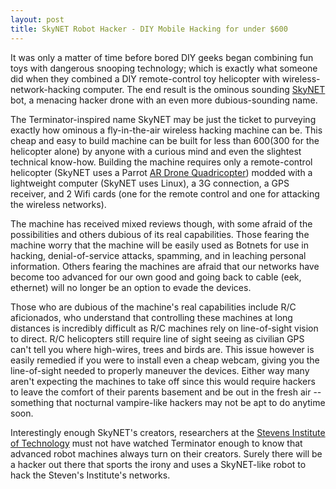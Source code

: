 ```yaml
---
layout: post
title: SkyNET Robot Hacker - DIY Mobile Hacking for under $600
---
```


It was only a matter of time before bored DIY geeks began combining fun toys with dangerous snooping technology; which is exactly what someone did when they combined a DIY remote-control toy helicopter with wireless-network-hacking computer. The end result is the ominous sounding <a href="https://db.usenix.org/events/woot11/tech/final_files/Reed.pdf">SkyNET</a> bot, a menacing hacker drone with an even more dubious-sounding name. 

The Terminator-inspired name SkyNET may be just the ticket to purveying exactly how ominous a fly-in-the-air wireless hacking machine can be. This cheap and easy to build machine can be built for less than $600 ($300 for the helicopter alone) by anyone with a curious mind and even the slightest technical know-how. Building the machine requires only a remote-control helicopter (SkyNET uses a Parrot <a href="http://ardrone.parrot.com/">AR Drone Quadricopter</a>) modded with a lightweight computer (SkyNET uses Linux), a 3G connection, a GPS receiver,  and 2 Wifi cards (one for the remote control and one for attacking the wireless networks).

The machine has received mixed reviews though, with some afraid of the possibilities and others dubious of its real capabilities. Those fearing the machine worry that the machine will be easily used as Botnets for use in hacking, denial-of-service attacks, spamming, and in leaching personal information.  Others fearing the machines are afraid that our networks have become too advanced for our own good and going back to cable (eek, ethernet) will no longer be an option to evade the devices.

Those who are dubious of the machine's real capabilities include R/C aficionados, who understand that controlling these machines at long distances is incredibly difficult as R/C machines rely on line-of-sight vision to direct. R/C helicopters still require line of sight seeing as civilian GPS can't tell you where high-wires, trees and birds are. This issue however is easily remedied if you were to install even a cheap webcam, giving you the line-of-sight needed to properly maneuver the devices. Either way many aren't expecting the machines to take off since this would require hackers to leave the comfort of their parents basement and be out in the fresh air -- something that  nocturnal vampire-like hackers may not be apt to do anytime soon.

Interestingly enough SkyNET's creators, researchers at the <a href="http://www.stevens.edu/">Stevens Institute of Technology</a> must not have watched Terminator enough to know that advanced robot machines always turn on their creators. Surely there will be a hacker out there that sports the irony and uses a SkyNET-like robot to hack the Steven's Institute's networks.
